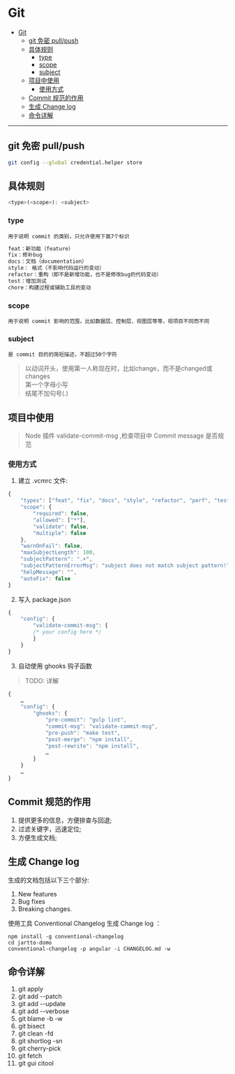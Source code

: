# Git
- [Git](#git)
  - [git 免密 pull/push](#git-%E5%85%8D%E5%AF%86-pullpush)
  - [具体规则](#%E5%85%B7%E4%BD%93%E8%A7%84%E5%88%99)
    - [type](#type)
    - [scope](#scope)
    - [subject](#subject)
  - [项目中使用](#%E9%A1%B9%E7%9B%AE%E4%B8%AD%E4%BD%BF%E7%94%A8)
    - [使用方式](#%E4%BD%BF%E7%94%A8%E6%96%B9%E5%BC%8F)
  - [Commit 规范的作用](#commit-%E8%A7%84%E8%8C%83%E7%9A%84%E4%BD%9C%E7%94%A8)
  - [生成 Change log](#%E7%94%9F%E6%88%90-change-log)
  - [命令详解](#%E5%91%BD%E4%BB%A4%E8%AF%A6%E8%A7%A3)

---

## git 免密 pull/push
```bash
git config --global credential.helper store
```

## 具体规则
```javascript
<type>(<scope>): <subject>
```

### type
    用于说明 commit 的类别，只允许使用下面7个标识  

```javascript
feat：新功能（feature）
fix：修补bug
docs：文档（documentation）
style： 格式（不影响代码运行的变动）
refactor：重构（即不是新增功能，也不是修改bug的代码变动）
test：增加测试
chore：构建过程或辅助工具的变动
```

### scope
    用于说明 commit 影响的范围，比如数据层、控制层、视图层等等，视项目不同而不同  

### subject
    是 commit 目的的简短描述，不超过50个字符  
> 以动词开头，使用第一人称现在时，比如change，而不是changed或changes  
第一个字母小写  
结尾不加句号(.)  


## 项目中使用
> Node 插件 validate-commit-msg ,检查项目中 Commit message 是否规范

### 使用方式
1. 建立 .vcmrc 文件:

```javascript
{ 
    "types": ["feat", "fix", "docs", "style", "refactor", "perf", "test", "build", "ci", "chore", "revert"], 
    "scope": { 
        "required": false, 
        "allowed": ["*"], 
        "validate": false, 
        "multiple": false 
    }, 
    "warnOnFail": false, 
    "maxSubjectLength": 100, 
    "subjectPattern": ".+", 
    "subjectPatternErrorMsg": "subject does not match subject pattern!", 
    "helpMessage": "", 
    "autoFix": false 
} 
```

2. 写入 package.json

```javascript
{ 
    "config": { 
        "validate-commit-msg": { 
        /* your config here */ 
        } 
    } 
}
```

3. 自动使用 ghooks 钩子函数
> TODO: 详解

```javascript
{ 
    … 
    "config": { 
        "ghooks": { 
            "pre-commit": "gulp lint", 
            "commit-msg": "validate-commit-msg", 
            "pre-push": "make test", 
            "post-merge": "npm install", 
            "post-rewrite": "npm install", 
            … 
        } 
    } 
    … 
}
```

## Commit 规范的作用
1. 提供更多的信息，方便排查与回退;
2. 过滤关键字，迅速定位;
3. 方便生成文档;

## 生成 Change log
生成的文档包括以下三个部分:  
1. New features
2. Bug fixes
3. Breaking changes.

使用工具 Conventional Changelog 生成 Change log ：  
```shell
npm install -g conventional-changelog 
cd jartto-domo 
conventional-changelog -p angular -i CHANGELOG.md -w
```

## 命令详解
1. git apply
2. git add --patch
3. git add --update
4. git add --verbose
5. git blame -b -w
6. git bisect
7. git clean -fd
8. git shortlog -sn
9. git cherry-pick
10. git fetch
11. git  gui citool

